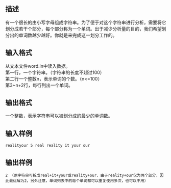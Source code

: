 ## 描述

有一个很长的由小写字母组成字符串。为了便于对这个字符串进行分析，需要将它划分成若干个部分，每个部分称为一个单词。出于减少分析量的目的，我们希望划分出的单词数越少越好。你就是来完成这一划分工作的。

## 输入格式

从文本文件word.in中读入数据。<br /> 第一行，一个字符串。（字符串的长度不超过100）<br /> 第二行一个整数n，表示单词的个数。（n<=100）<br /> 第3~n+2行，每行列出一个单词。<br />

## 输出格式

一个整数，表示字符串可以被划分成的最少的单词数。

## 输入样例

```plaintext
realityour 5 real reality it your our
```

## 输出样例

```plaintext
2 （原字符串可拆成real+it+your或reality+our，由于reality+our仅为两个部分，因此最优解为2，另外注意，单词列表中的每个单词都可以重复使用多次，也可以不用）
```



 



 


